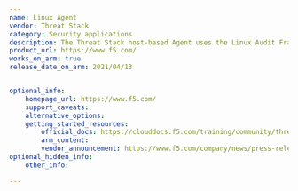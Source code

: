 ```yaml
---
name: Linux Agent
vendor: Threat Stack
category: Security applications
description: The Threat Stack host-based Agent uses the Linux Audit Framework to collect file, network, and process data.
product_url: https://www.f5.com/
works_on_arm: true
release_date_on_arm: 2021/04/13


optional_info:
    homepage_url: https://www.f5.com/
    support_caveats:
    alternative_options:
    getting_started_resources:
        official_docs: https://clouddocs.f5.com/training/community/threat-stack/html/class1/Threat_Stack_Linux_Agent.html
        arm_content:
        vendor_announcement: https://www.f5.com/company/news/press-releases/arm-support-release
optional_hidden_info:
    other_info:

---
```

